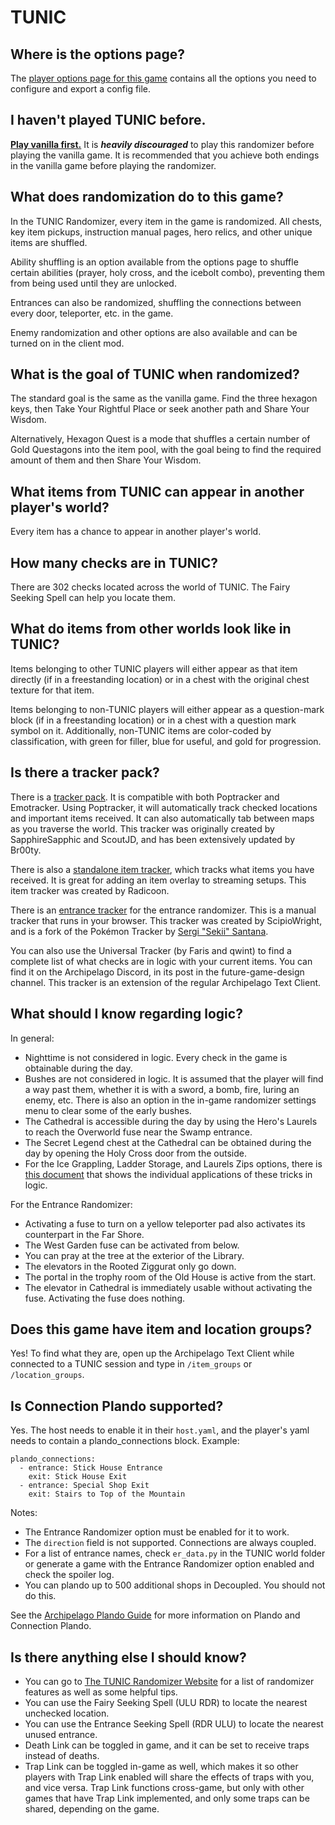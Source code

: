 # TUNIC

## Where is the options page?

The [player options page for this game](../player-options) contains all the options you need to configure and export a config file.

## I haven't played TUNIC before.

<u>**Play vanilla first.**</u> It is **_heavily discouraged_** to play this randomizer before playing the vanilla game.
It is recommended that you achieve both endings in the vanilla game before playing the randomizer.

## What does randomization do to this game?

In the TUNIC Randomizer, every item in the game is randomized. All chests, key item pickups, instruction manual pages, hero relics,
and other unique items are shuffled.<br>

Ability shuffling is an option available from the options page to shuffle certain abilities (prayer, holy cross, and the icebolt combo),
preventing them from being used until they are unlocked.<br>

Entrances can also be randomized, shuffling the connections between every door, teleporter, etc. in the game.

Enemy randomization and other options are also available and can be turned on in the client mod.

## What is the goal of TUNIC when randomized?
The standard goal is the same as the vanilla game. Find the three hexagon keys, then Take Your
Rightful Place or seek another path and Share Your Wisdom.

Alternatively, Hexagon Quest is a mode that shuffles a certain number of Gold Questagons into the item pool, with the goal 
being to find the required amount of them and then Share Your Wisdom.

## What items from TUNIC can appear in another player's world?
Every item has a chance to appear in another player's world.

## How many checks are in TUNIC?
There are 302 checks located across the world of TUNIC. The Fairy Seeking Spell can help you locate them.

## What do items from other worlds look like in TUNIC?
Items belonging to other TUNIC players will either appear as that item directly (if in a freestanding location) or in a
chest with the original chest texture for that item.

Items belonging to non-TUNIC players will either appear as a question-mark block (if in a freestanding location) or in a chest with
a question mark symbol on it. Additionally, non-TUNIC items are color-coded by classification, with green for filler, blue for useful, and gold for progression.

## Is there a tracker pack?
There is a [tracker pack](https://github.com/SapphireSapphic/TunicTracker/releases/latest). It is compatible with both Poptracker and Emotracker. Using Poptracker, it will automatically track checked locations and important items received. It can also automatically tab between maps as you traverse the world. This tracker was originally created by SapphireSapphic and ScoutJD, and has been extensively updated by Br00ty.

There is also a [standalone item tracker](https://github.com/radicoon/tunic-rando-tracker/releases/latest), which tracks what items you have received. It is great for adding an item overlay to streaming setups. This item tracker was created by Radicoon.

There is an [entrance tracker](https://scipiowright.gitlab.io/tunic-tracker/) for the entrance randomizer. This is a manual tracker that runs in your browser. This tracker was created by ScipioWright, and is a fork of the Pokémon Tracker by [Sergi "Sekii" Santana](https://gitlab.com/Sekii/pokemon-tracker).

You can also use the Universal Tracker (by Faris and qwint) to find a complete list of what checks are in logic with your current items. You can find it on the Archipelago Discord, in its post in the future-game-design channel. This tracker is an extension of the regular Archipelago Text Client.

## What should I know regarding logic?
In general:
- Nighttime is not considered in logic. Every check in the game is obtainable during the day.
- Bushes are not considered in logic. It is assumed that the player will find a way past them, whether it is with a sword, a bomb, fire, luring an enemy, etc. There is also an option in the in-game randomizer settings menu to clear some of the early bushes.
- The Cathedral is accessible during the day by using the Hero's Laurels to reach the Overworld fuse near the Swamp entrance.
- The Secret Legend chest at the Cathedral can be obtained during the day by opening the Holy Cross door from the outside.
- For the Ice Grappling, Ladder Storage, and Laurels Zips options, there is [this document](https://docs.google.com/document/d/1SFZBfsqZWH1_EAV9zyZobvrBcvCd3_54JP3iVnJ8rUg/edit?usp=sharing) that shows the individual applications of these tricks in logic.

For the Entrance Randomizer:
- Activating a fuse to turn on a yellow teleporter pad also activates its counterpart in the Far Shore.
- The West Garden fuse can be activated from below.
- You can pray at the tree at the exterior of the Library.
- The elevators in the Rooted Ziggurat only go down.
- The portal in the trophy room of the Old House is active from the start.
- The elevator in Cathedral is immediately usable without activating the fuse. Activating the fuse does nothing.

## Does this game have item and location groups?
Yes! To find what they are, open up the Archipelago Text Client while connected to a TUNIC session and type in `/item_groups` or `/location_groups`.

## Is Connection Plando supported?
Yes. The host needs to enable it in their `host.yaml`, and the player's yaml needs to contain a plando_connections block.
Example:
```
plando_connections:
  - entrance: Stick House Entrance
    exit: Stick House Exit
  - entrance: Special Shop Exit
    exit: Stairs to Top of the Mountain
```
Notes:
- The Entrance Randomizer option must be enabled for it to work.
- The `direction` field is not supported. Connections are always coupled.
- For a list of entrance names, check `er_data.py` in the TUNIC world folder or generate a game with the Entrance Randomizer option enabled and check the spoiler log.
- You can plando up to 500 additional shops in Decoupled. You should not do this.

See the [Archipelago Plando Guide](../../../tutorial/Archipelago/plando/en) for more information on Plando and Connection Plando.

## Is there anything else I should know?
- You can go to [The TUNIC Randomizer Website](https://rando.tunic.run/) for a list of randomizer features as well as some helpful tips.
- You can use the Fairy Seeking Spell (ULU RDR) to locate the nearest unchecked location.
- You can use the Entrance Seeking Spell (RDR ULU) to locate the nearest unused entrance.
- Death Link can be toggled in game, and it can be set to receive traps instead of deaths.
- Trap Link can be toggled in-game as well, which makes it so other players with Trap Link enabled will share the effects of traps with you, and vice versa. Trap Link functions cross-game, but only with other games that have Trap Link implemented, and only some traps can be shared, depending on the game.
